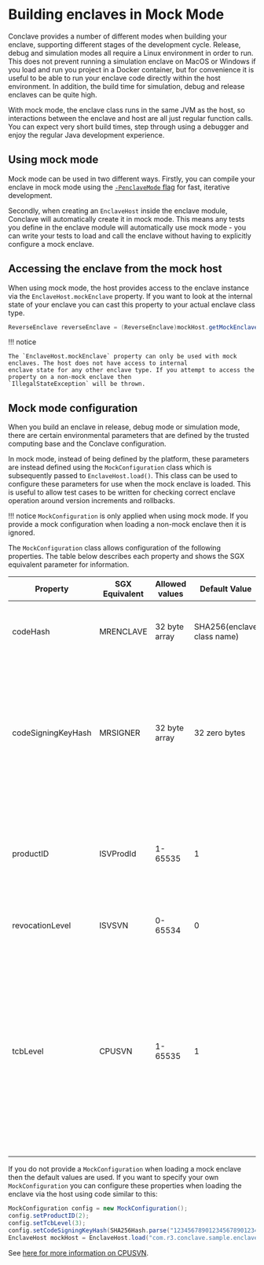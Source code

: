 # Building enclaves in Mock Mode

Conclave provides a number of different modes when building your enclave, supporting different stages of the development
cycle. Release, debug and simulation modes all require a Linux environment in order to run. This does not prevent
running a simulation enclave on MacOS or Windows if you load and run you project in a Docker container, but for
convenience it is useful to be able to run your enclave code directly within the host environment. In addition, 
the build time for simulation, debug and release enclaves can be quite high.

With mock mode, the enclave class runs in the same JVM as the host, so interactions between the enclave
and host are all just regular function calls. You can expect very short build times, step through using a debugger 
and enjoy the regular Java development experience.

## Using mock mode

Mock mode can be used in two different ways. Firstly, you can compile your enclave in mock mode using the
[`-PenclaveMode` flag](tutorial.md#selecting-your-mode) for fast, iterative development. 

Secondly, when creating an `EnclaveHost` inside the enclave module, Conclave will automatically create it in mock mode.
This means any tests you define in the enclave module will automatically use mock mode - you can write your tests to load 
and call the enclave without having to explicitly configure a mock enclave. 

## Accessing the enclave from the mock host

When using mock mode, the host provides access to the enclave instance via the `EnclaveHost.mockEnclave` property. If you 
want to look at the internal state of your enclave you can cast this property to your actual enclave class type.

```java
ReverseEnclave reverseEnclave = (ReverseEnclave)mockHost.getMockEnclave();
```

!!! notice

    The `EnclaveHost.mockEnclave` property can only be used with mock enclaves. The host does not have access to internal
    enclave state for any other enclave type. If you attempt to access the property on a non-mock enclave then
    `IllegalStateException` will be thrown.


## Mock mode configuration

When you build an enclave in release, debug mode or simulation mode, there are certain environmental parameters
that are defined by the trusted computing base and the Conclave configuration.

In mock mode, instead of being defined by the platform, these parameters are instead defined using the `MockConfiguration` 
class which is subsequently passed to `EnclaveHost.load()`. This class can be used to configure these parameters for use 
when the mock enclave is loaded. This is useful to allow test cases to be written for checking correct enclave operation around
version increments and rollbacks.

!!! notice
    `MockConfiguration` is only applied when using mock mode. If you provide a mock configuration when loading a non-mock enclave
    then it is ignored.
 

The `MockConfiguration` class allows configuration of the following properties. The table below describes each property and
shows the SGX equivalent parameter for information.

| Property | SGX Equivalent | Allowed values | Default Value | Description |
| -------- | -------------- | -------------- | ------------- | ----------- |
| codeHash | MRENCLAVE | 32 byte array | SHA256(enclave class name) | Specifies an array of bytes to use as the enclave code hash measurement. |
| codeSigningKeyHash | MRSIGNER | 32 byte array | 32 zero bytes | Specifies an array of bytes to use as a hash of the public key used to sign the enclave. The mock enclave will create a public/private key pair based on this value. |
| productID | ISVProdId | 1-65535 | 1 | The mock product ID of the enclave, used to uniquely identify enclaves signed with the same signing key.  |
| revocationLevel | ISVSVN | 0-65534 | 0 | The mock revocation level of the enclave. |
| tcbLevel | CPUSVN | 1-65535 | 1 | A mock version number that defines the TCB level, or version number of the TCB. This is equivalent to the SGX CPUSVN but because Conclave uses an integer, the tcbLevel is ordered allowing for easy testing of [TCB recovery](renewability.md#mock-mode-and-the-sgx-cpusvn). |

If you do not provide a `MockConfiguration` when loading a mock enclave then the default values are used. 
If you want to specify your own `MockConfiguration` you can configure these properties when loading the
enclave via the host using code similar to this:

```java
MockConfiguration config = new MockConfiguration();
config.setProductID(2);
config.setTcbLevel(3);
config.setCodeSigningKeyHash(SHA256Hash.parse("1234567890123456789012345678901234567890123456789012345678901234"));
EnclaveHost mockHost = EnclaveHost.load("com.r3.conclave.sample.enclave.ReverseEnclave", config);
```

See [here for more information on CPUSVN](renewability.md#mock-mode-and-the-sgx-cpusvn).